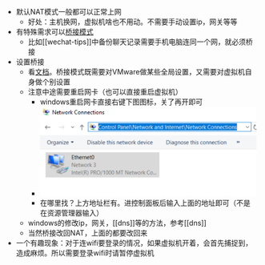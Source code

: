 - 默认NAT模式一般都可以正常上网
  - 好处：主机换网，虚拟机啥也不用动。不需要手动设置ip，网关等等
- 有特殊需求可以[桥接模式](https://blog.csdn.net/qq_47354826/article/details/114888325?msclkid=9e162e53cf2c11ecac94f73dfa045b8c)
  - 比如[[wechat-tips]]中备份聊天记录需要手机电脑连同一个网，就必须桥接
- 设置桥接
  - 看[文档](https://blog.csdn.net/qq_47354826/article/details/114888325?msclkid=9e162e53cf2c11ecac94f73dfa045b8c)。桥接模式既需要对VMware做某些全局设置，又需要对虚拟机自身做个别设置
  - 注意中途需要重启网卡（也可以直接重启虚拟机）
    - windows重启网卡直接右键下图图标，关了再开即可
    - ![](network-reboot-card.png)
    - 在哪里找？上方地址栏有。进控制面板后输入上面的地址即可（不是在资源管理器输入）
  - windows的修改ip，网关，[[dns]]等的方法，参考[[dns]]
  - 当然桥接改回NAT，上面的都要改回来
- 一个有趣现象：对于连wifi要登录的情况，如果虚拟机开着，会首先捕捉到，造成麻烦。所以需要登录wifi时请暂停虚拟机